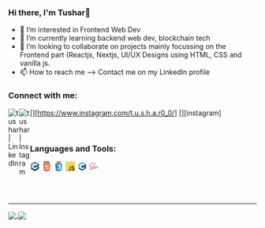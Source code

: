 ### Hi there, I'm Tushar👋 

- 👀 I’m interested in Frontend Web Dev
- 🌱 I’m currently learning backend web dev, blockchain tech
- 💞️ I’m looking to collaborate on projects mainly focussing on the Frontend part (Reactjs, Nextjs, UI/UX Designs using HTML, CSS and vanilla js.
- 📫 How to reach me --> Contact me on my LinkedIn profile

### Connect with me:

[<img align="left" alt="tushar | LinkedIn" width="22px" src="https://cdn.jsdelivr.net/npm/simple-icons@v3/icons/linkedin.svg" />][https://www.instagram.com/t.u.s.h.a.r0_0/]
[<img align="left" alt="tushar | Instagram" width="22px" src="https://cdn.jsdelivr.net/npm/simple-icons@v3/icons/instagram.svg" />][instagram]

<br />

### Languages and Tools:

<code><img height="20" src="https://raw.githubusercontent.com/github/explore/80688e429a7d4ef2fca1e82350fe8e3517d3494d/topics/cpp/cpp.png"></code>
<code><img height="20" src="https://raw.githubusercontent.com/github/explore/80688e429a7d4ef2fca1e82350fe8e3517d3494d/topics/html/html.png"></code>
<code><img height="20" src="https://raw.githubusercontent.com/github/explore/80688e429a7d4ef2fca1e82350fe8e3517d3494d/topics/css/css.png"></code>
<code><img height="20" src="https://raw.githubusercontent.com/github/explore/80688e429a7d4ef2fca1e82350fe8e3517d3494d/topics/javascript/javascript.png"></code>
<code><img height="20" src="https://raw.githubusercontent.com/github/explore/80688e429a7d4ef2fca1e82350fe8e3517d3494d/topics/c/c.png"></code>
<code><img height="20" src="https://raw.githubusercontent.com/github/explore/80688e429a7d4ef2fca1e82350fe8e3517d3494d/topics/sass/sass.png"></code>  

<br />
<br />

---
<a href="https://github.com/brogrammer07" target="_blank">
<img align="center" src="https://github-readme-stats.vercel.app/api?username=brogrammer07&show_icons=true&theme=radical" />
</a>
<a href="https://github.com/brogrammer07" target="_blank">
  <img align="center" src="https://github-readme-stats.vercel.app/api/top-langs/?username=brogrammer07&show_icons=true&theme=radical&hide_langs_below=0" />
</a>
